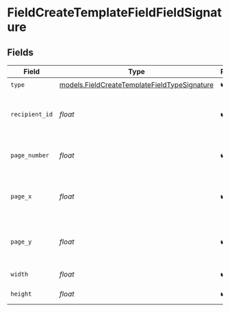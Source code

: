 # FieldCreateTemplateFieldFieldSignature


## Fields

| Field                                                                                              | Type                                                                                               | Required                                                                                           | Description                                                                                        |
| -------------------------------------------------------------------------------------------------- | -------------------------------------------------------------------------------------------------- | -------------------------------------------------------------------------------------------------- | -------------------------------------------------------------------------------------------------- |
| `type`                                                                                             | [models.FieldCreateTemplateFieldTypeSignature](../models/fieldcreatetemplatefieldtypesignature.md) | :heavy_check_mark:                                                                                 | N/A                                                                                                |
| `recipient_id`                                                                                     | *float*                                                                                            | :heavy_check_mark:                                                                                 | The ID of the recipient to create the field for.                                                   |
| `page_number`                                                                                      | *float*                                                                                            | :heavy_check_mark:                                                                                 | The page number the field will be on.                                                              |
| `page_x`                                                                                           | *float*                                                                                            | :heavy_check_mark:                                                                                 | The X coordinate of where the field will be placed.                                                |
| `page_y`                                                                                           | *float*                                                                                            | :heavy_check_mark:                                                                                 | The Y coordinate of where the field will be placed.                                                |
| `width`                                                                                            | *float*                                                                                            | :heavy_check_mark:                                                                                 | The width of the field.                                                                            |
| `height`                                                                                           | *float*                                                                                            | :heavy_check_mark:                                                                                 | The height of the field.                                                                           |